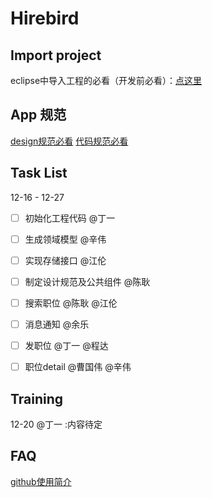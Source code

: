 # Hirebird

## Import project

eclipse中导入工程的必看（开发前必看）：[点这里](https://github.com/m1688/Hirebird/wiki/%E5%AF%BC%E5%85%A5%E5%B7%A5%E7%A8%8B%E5%88%B0ADT%E7%9A%84%E6%AD%A5%E9%AA%A4%EF%BC%88%E5%BF%85%E7%9C%8B%EF%BC%89)


## App 规范

[design规范必看](https://github.com/m1688/app-design/)
[代码规范必看](https://github.com/m1688/Hirebird/wiki/%E5%91%BD%E5%90%8D%E7%BA%A6%E5%AE%9A)

## Task List

12-16 - 12-27
 - [ ] 初始化工程代码 @丁一
 - [ ] 生成领域模型 @辛伟
 - [ ] 实现存储接口 @江伦 
 - [ ] 制定设计规范及公共组件 @陈耿
 - [ ] 搜索职位 @陈耿 @江伦
 - [ ] 消息通知 @余乐
 - [ ] 发职位 @丁一 @程达
 - [ ] 职位detail @曹国伟 @辛伟


## Training

12-20  @丁一 :内容待定

## FAQ

[github使用简介](https://github.com/m1688/android-practice/wiki/%E5%A6%82%E4%BD%95%E4%BD%BF%E7%94%A8GITHUB%E5%BC%80%E5%8F%91)
